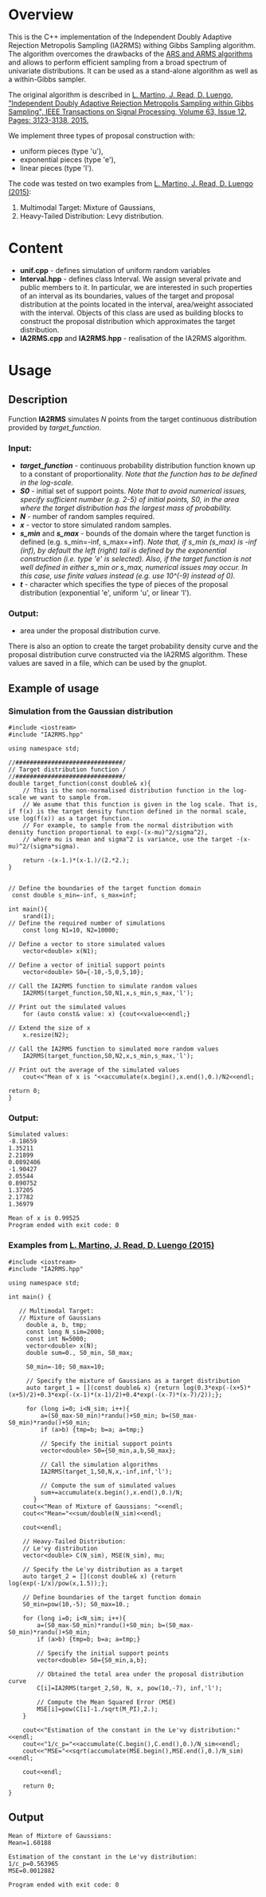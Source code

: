 # Overview

This is the C++ implementation of the Independent Doubly Adaptive Rejection Metropolis Sampling (IA2RMS) withing Gibbs Sampling
algorithm. The algorithm overcomes the drawbacks of the [ARS and ARMS algorithms](http://www1.maths.leeds.ac.uk/~wally.gilks/adaptive.rejection/web_page/Welcome.html) and allows to perform efficient sampling from a broad spectrum of univariate distributions.
It can be used as a stand-alone algorithm as well as a within-Gibbs sampler.

The original algorithm is described in [L. Martino, J. Read, D. Luengo, "Independent Doubly Adaptive Rejection Metropolis Sampling within Gibbs Sampling",
IEEE Transactions on Signal Processing, Volume 63, Issue 12, Pages: 3123-3138, 2015.](http://www.lucamartino.altervista.org/TSP_IA2RMS.pdf)

We implement three types of proposal construction with:
*  uniform pieces (type 'u'),
*  exponential pieces (type 'e'),
*  linear pieces (type 'l').

The code was tested on two examples from [L. Martino, J. Read, D. Luengo (2015)](http://www.lucamartino.altervista.org/TSP_IA2RMS.pdf):
1. Multimodal Target: Mixture of Gaussians,
1. Heavy-Tailed Distribution: Levy distribution.

# Content

* __unif.cpp__ - defines simulation of uniform random variables
* __Interval.hpp__ - defines class Interval. We assign several private and public members to it. In particular, we are interested in such properties of an interval as its boundaries, values of the target and proposal distribution at the points located in the interval, area/weight associated with the interval. Objects of this class are used as building blocks to construct the proposal distribution which approximates the target distribution.
* __IA2RMS.cpp__ and __IA2RMS.hpp__ - realisation of the IA2RMS algorithm.

# Usage 

## Description
Function **IA2RMS** simulates *N* points from the target continuous distribution provided by *target_function*.
### Input:
* __*target_function*__ - continuous probability distribution function known up to a constant of proportionality. *Note that the function has to be defined in the log-scale.*
* __*S0*__ - initial set of support points. 
*Note that to avoid numerical issues, specify sufficient number (e.g. 2-5) of initial points, S0, in the area where the target distribution has the largest mass of probability.*
* __*N*__ - number of random samples required.
* __*x*__ - vector to store simulated random samples.
* __*s_min*__ and __*s_max*__ - bounds of the domain where the target function is defined (e.g. s_min=-inf, s_max=+inf).
*Note that, if s_min (s_max) is -inf (inf), by default the left (right) tail is defined by the exponential construction (i.e. type 'e' is selected). 
Also, if the target function is not well defined in either s_min or s_max, numerical issues may occur. In this case, use finite values instead (e.g. use 10^(-9) instead of 0).*
* __*t*__ - character which specifies the type of pieces of the proposal distribution (exponential 'e', uniform 'u', or linear 'l').

### Output: 
* area under the proposal distribution curve.

There is also an option to create the target probability density curve and the proposal distribution curve constructed via the IA2RMS algorithm. These values are saved in a file, which can be used by the gnuplot.

## Example of usage

### Simulation from the Gaussian distribution 
```
#include <iostream>
#include "IA2RMS.hpp"

using namespace std;

//##############################/
// Target distribution function /
//##############################/
double target_function(const double& x){
    // This is the non-normalised distribution function in the log-scale we want to sample from.
    // We asume that this function is given in the log scale. That is, if f(x) is the target density function defined in the normal scale, use log(f(x)) as a target function.
    // For example, to sample from the normal distribution with density function proportional to exp(-(x-mu)^2/sigma^2),
    // where mu is mean and sigma^2 is variance, use the target -(x-mu)^2/(sigma*sigma).
    
    return -(x-1.)*(x-1.)/(2.*2.);
}


// Define the boundaries of the target function domain
 const double s_min=-inf, s_max=inf;

int main(){
    srand(1);
// Define the required number of simulations
    const long N1=10, N2=10000;
 
// Define a vector to store simulated values
    vector<double> x(N1);
 
// Define a vector of initial support points
    vector<double> S0={-10,-5,0,5,10};
 
// Call the IA2RMS function to simulate random values
    IA2RMS(target_function,S0,N1,x,s_min,s_max,'l');
 
// Print out the simulated values
    for (auto const& value: x) {cout<<value<<endl;}

// Extend the size of x
    x.resize(N2);
     
// Call the IA2RMS function to simulated more random values
    IA2RMS(target_function,S0,N2,x,s_min,s_max,'l');

// Print out the average of the simulated values
    cout<<"Mean of x is "<<accumulate(x.begin(),x.end(),0.)/N2<<endl;
 
return 0;
}
```
### Output:
```
Simulated values:
-8.18659
1.35211
2.21899
0.0892406
-1.90427
2.05544
0.890752
1.37205
2.17782
1.36979

Mean of x is 0.99525
Program ended with exit code: 0
```

### Examples from [L. Martino, J. Read, D. Luengo (2015)](http://www.lucamartino.altervista.org/TSP_IA2RMS.pdf)
```
#include <iostream>
#include "IA2RMS.hpp"

using namespace std;

int main() {

   // Multimodal Target:
   // Mixture of Gaussians
     double a, b, tmp;
     const long N_sim=2000;
     const int N=5000;
     vector<double> x(N);
     double sum=0., S0_min, S0_max;
     
     S0_min=-10; S0_max=10;
    
     // Specify the mixture of Gaussians as a target distribution
     auto target_1 = [](const double& x) {return log(0.3*exp(-(x+5)*(x+5)/2)+0.3*exp(-(x-1)*(x-1)/2)+0.4*exp(-(x-7)*(x-7)/2));};
    
     for (long i=0; i<N_sim; i++){
         a=(S0_max-S0_min)*randu()+S0_min; b=(S0_max-S0_min)*randu()+S0_min;
         if (a>b) {tmp=b; b=a; a=tmp;}
         
         // Specify the initial support points
         vector<double> S0={S0_min,a,b,S0_max};
         
         // Call the simulation algorithms
         IA2RMS(target_1,S0,N,x,-inf,inf,'l');

         // Compute the sum of simulated values
         sum+=accumulate(x.begin(),x.end(),0.)/N;
       }
    cout<<"Mean of Mixture of Gaussians: "<<endl;
    cout<<"Mean="<<sum/double(N_sim)<<endl;

    cout<<endl;
    
    // Heavy-Tailed Distribution:
    // Le'vy distribution
    vector<double> C(N_sim), MSE(N_sim), mu;
    
    // Specify the Le'vy distribution as a target
    auto target_2 = [](const double& x) {return log(exp(-1/x)/pow(x,1.5));};
    
    // Define boundaries of the target function domain
    S0_min=pow(10,-5); S0_max=10.;
    
    for (long i=0; i<N_sim; i++){
        a=(S0_max-S0_min)*randu()+S0_min; b=(S0_max-S0_min)*randu()+S0_min;
        if (a>b) {tmp=b; b=a; a=tmp;}
        
        // Specify the initial support points
        vector<double> S0={S0_min,a,b};
        
        // Obtained the total area under the proposal distribution curve
        C[i]=IA2RMS(target_2,S0, N, x, pow(10,-7), inf,'l');
        
        // Compute the Mean Squared Error (MSE)
        MSE[i]=pow(C[i]-1./sqrt(M_PI),2.);
    }
    
    cout<<"Estimation of the constant in the Le'vy distribution:"<<endl;
    cout<<"1/c_p="<<accumulate(C.begin(),C.end(),0.)/N_sim<<endl;
    cout<<"MSE="<<sqrt(accumulate(MSE.begin(),MSE.end(),0.)/N_sim)<<endl;
    
    cout<<endl;

    return 0;
}
```

## Output
```
Mean of Mixture of Gaussians: 
Mean=1.60188

Estimation of the constant in the Le'vy distribution:
1/c_p=0.563965
MSE=0.0012882

Program ended with exit code: 0
```
